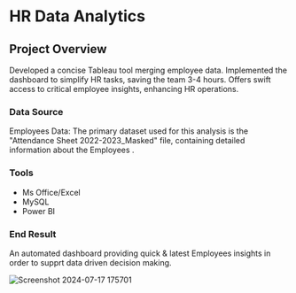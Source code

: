 # HR Data Analytics

## Project Overview

Developed a concise Tableau tool merging employee data. Implemented the dashboard to simplify HR tasks, saving the team 3-4 hours. Offers swift access to critical employee insights, enhancing HR operations.

### Data Source

Employees Data: The primary dataset used for this analysis is the "Attendance Sheet 2022-2023_Masked" file, containing detailed information about the Employees .

### Tools

- Ms Office/Excel
- MySQL
- Power BI

### End Result 

An automated dashboard providing quick & latest Employees insights in order to supprt data driven decision making.


![Screenshot 2024-07-17 175701](https://github.com/user-attachments/assets/167ebd3e-e0ae-41b6-b412-0d265e81d11e)
